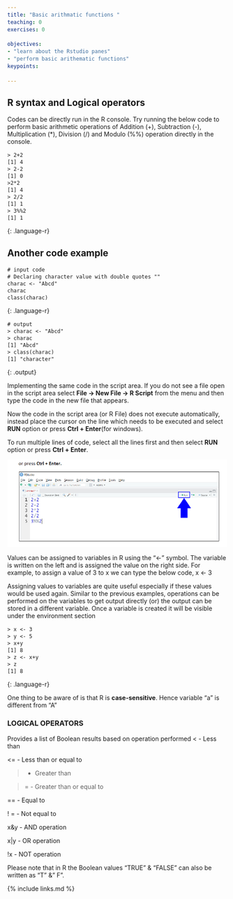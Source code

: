 ```yaml
---
title: "Basic arithmatic functions "
teaching: 0
exercises: 0

objectives:
- "learn about the Rstudio panes"
- "perform basic arithematic functions"
keypoints:

---
```

## R syntax and Logical operators 
Codes can be directly run in the R console. Try running the below code to perform basic 
arithmetic operations of Addition (+), Subtraction (-), Multiplication (*), Division (/) and Modulo (%%) 
operation directly in the console.
 ~~~
 > 2+2
 [1] 4
 > 2-2
 [1] 0
 >2*2
 [1] 4
 > 2/2
 [1] 1
 > 3%%2
 [1] 1

 ~~~
{: .language-r}

## Another code example
~~~
# input code
# Declaring character value with double quotes ""
charac <- "Abcd"
charac
class(charac)
~~~
{: .language-r}

~~~
# output
> charac <- "Abcd"
> charac
[1] "Abcd"
> class(charac)
[1] "character"
~~~
{: .output}

Implementing the same code in the script area. If you do not see a file open in the script 
area select **File → New File → R Script** from the menu and then type the code in the new file that appears.

Now the code in the script area (or R File) does not execute automatically, instead place 
the cursor on the line which needs to be executed and select **RUN** option or press **Ctrl + Enter**(for windows). 

To run multiple lines of code, select all the lines first and then select **RUN** option or press **Ctrl + Enter**.

![Rstudio run command](../fig/02-Rstudio-Run-command.PNG)

Values can be assigned to variables in R using the “<-” symbol. The variable is written on the left 
and is assigned the value on the right side. For example, to assign a value of 3 to x we can type the below code, 
x <- 3 

Assigning values to variables are quite useful especially if these values would be used again. 
Similar to the previous examples, operations can be performed on the variables to get output 
directly (or) the output can be stored in a different variable. 
Once a variable is created it will be visible under the environment section
~~~
> x <- 3
> y <- 5
> x+y
[1] 8
> z <- x+y
> z
[1] 8

 ~~~
{: .language-r}


One thing to be aware of is that R is **case-sensitive**. Hence variable “a” is different from “A”

### LOGICAL OPERATORS
Provides a list of Boolean results based on operation performed 
< - Less than

<= - Less than or equal to 

> - Greater than

>= - Greater than or equal to
 
== - Equal to

! = - Not equal to

x&y - AND operation

x|y - OR operation 

!x - NOT operation

Please note that in R the Boolean values “TRUE” & “FALSE” can also be written as “T” &” F”.



{% include links.md %}
